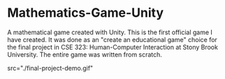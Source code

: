 # Mathematics-Game-Unity
A mathematical game created with Unity. This is the first official game I have created. It was done as an "create an educational game" choice for the final project in CSE 323: Human-Computer Interaction at Stony Brook University. The entire game was written from scratch.

src="./final-project-demo.gif"
